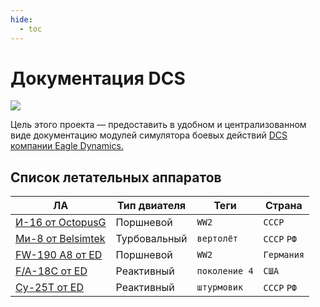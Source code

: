 ```yaml
---
hide:
  - toc
---
```


# Документация DCS

![](https://github.com/lord-vesel/dcs-doc/workflows/Build%20DCS%20docs/badge.svg?branch=master)

Цель этого проекта — предоставить в удобном и централизованном виде документацию модулей симулятора боевых действий <a href="https://www.digitalcombatsimulator.com" target="_blank">DCS компании Eagle Dynamics.</a>


## Список летательных аппаратов

ЛА                                      | Тип двиателя  | Теги          | Страна
----------------------------------------|---------------|---------------|-------
[И-16 от OctopusG](i16)              | Поршневой     | `WW2`         | `СССР`
[Ми-8 от Belsimtek](mi8/01.history/) | Турбовальный  | `вертолёт`    | `СССР` `РФ`
[FW-190 A8 от ED](fw190a8/01.intro/) | Поршневой     | `WW2`         | `Германия`
[F/A-18C от ED](fa18c/01.setup/)     | Реактивный    | `поколение 4` | `США`
[Су-25Т от ED](su25t/01.intro/)      | Реактивный    | `штурмовик`   | `СССР` `РФ`

